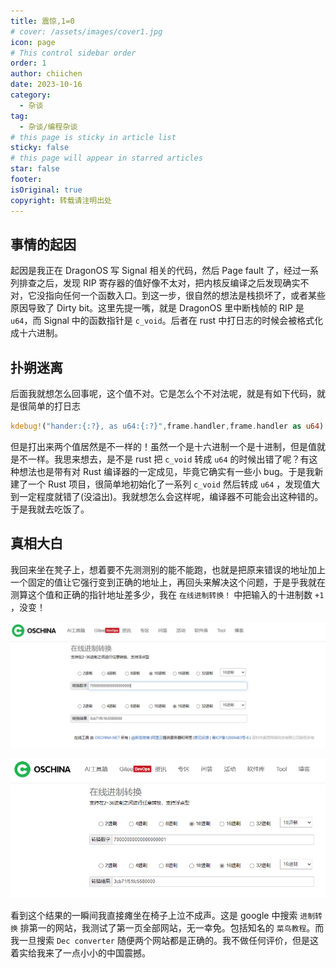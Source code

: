 ```yaml
---
title: 震惊,1=0
# cover: /assets/images/cover1.jpg
icon: page
# This control sidebar order
order: 1
author: chiichen
date: 2023-10-16
category:
  - 杂谈
tag:
  - 杂谈/编程杂谈
# this page is sticky in article list
sticky: false
# this page will appear in starred articles
star: false
footer:
isOriginal: true
copyright: 转载请注明出处
---
```


## 事情的起因

起因是我正在 DragonOS 写 Signal 相关的代码，然后 Page fault 了，经过一系列排查之后，发现 RIP 寄存器的值好像不太对，把内核反编译之后发现确实不对，它没指向任何一个函数入口。到这一步，很自然的想法是栈损坏了，或者某些原因导致了 Dirty bit。这里先提一嘴，就是 DragonOS 里中断栈帧的 RIP 是 `u64`，而 Signal 中的函数指针是 `c_void`。后者在 rust 中打日志的时候会被格式化成十六进制。

## 扑朔迷离

后面我就想怎么回事呢，这个值不对。它是怎么个不对法呢，就是有如下代码，就是很简单的打日志

```rust
kdebug!("hander:{:?}, as u64:{:?}",frame.handler,frame.handler as u64)
```

但是打出来两个值居然是不一样的！虽然一个是十六进制一个是十进制，但是值就是不一样。我思来想去，是不是 rust 把 `c_void` 转成 `u64` 的时候出错了呢？有这种想法也是带有对 Rust 编译器的一定成见，毕竟它确实有一些小 bug。于是我新建了一个 Rust 项目，很简单地初始化了一系列 `c_void` 然后转成 `u64` ，发现值大到一定程度就错了(没溢出)。我就想怎么会这样呢，编译器不可能会出这种错的。于是我就去吃饭了。

## 真相大白

我回来坐在凳子上，想着要不先测测别的能不能跑，也就是把原来错误的地址加上一个固定的值让它强行变到正确的地址上，再回头来解决这个问题，于是乎我就在测算这个值和正确的指针地址差多少，我在 `在线进制转换！` 中把输入的十进制数 `+1` ，没变！

![+1之前](./images/震惊,1=0/image-1.png)

![+1之后](./images/震惊,1=0/image-2.png)

看到这个结果的一瞬间我直接瘫坐在椅子上泣不成声。这是 google 中搜索 `进制转换` 排第一的网站，我测试了第一页全部网站，无一幸免。包括知名的 `菜鸟教程`。而我一旦搜索 `Dec converter` 随便两个网站都是正确的。我不做任何评价，但是这着实给我来了一点小小的中国震撼。
